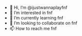 - 👋 Hi, I’m @ijustwannaplayfnf
- 👀 I’m interested in fnf
- 🌱 I’m currently learning fnf
- 💞️ I’m looking to collaborate on fnf
- 📫 How to reach me fnf

<!---
ijustwannaplayfnf/ijustwannaplayfnf is a ✨ special ✨ repository because its `README.md` (this file) appears on your GitHub profile.
You can click the Preview link to take a look at your changes.
--->
